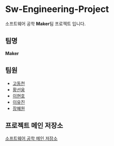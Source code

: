 # Sw-Engineering-Project
소프트웨어 공학 **Maker**팀 프로젝트 입니다.
## 팀명
**Maker**
## 팀원
- [고동천](https://github.com/cheon4050)
- [황선웅](https://github.com/SunwoongH)
- [이현호](https://github.com/LeeHyeonHo-127)
- [이유진](https://github.com/Ujin28)
- [장혜원](https://github.com/hyewoniiiii)
 
## 프로젝트 메인 저장소
[소프트웨어 공학 메인 저장소](https://github.com/JongdaeHan/SE2022_HAEA0008_2-)
